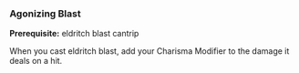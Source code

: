 ### Agonizing Blast
**Prerequisite:** eldritch blast cantrip

When you cast eldritch blast, add your Charisma Modifier to the damage it deals on a hit.
